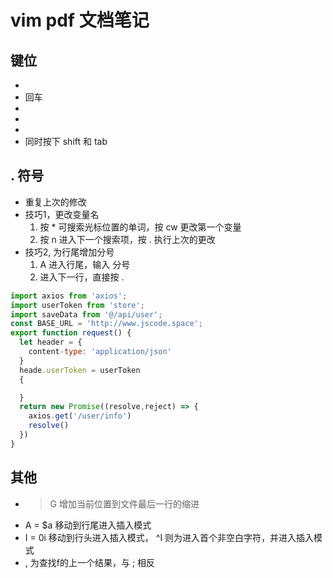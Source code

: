 # vim pdf 文档笔记

## 键位 
* <Esc>
* <CR> 回车
* <Ctrl>
* <Shift>
* <Tab>
* <S-tab> 同时按下 shift 和 tab

## . 符号
* 重复上次的修改
* 技巧1，更改变量名
  1. 按 * 可搜索光标位置的单词，按 cw 更改第一个变量
  2. 按 n 进入下一个搜索项，按 . 执行上次的更改
* 技巧2, 为行尾增加分号
  1. A 进入行尾，输入 分号
  2. 进入下一行，直接按 .
```js
import axios from 'axios';
import userToken from 'store';
import saveData from '@/api/user';
const BASE_URL = 'http://www.jscode.space';
export function request() {
  let header = {
    content-type: 'application/json'
  }
  heade.userToken = userToken
  {

  }
  return new Promise((resolve,reject) => {
    axios.get('/user/info')
    resolve()
  })
}
```
## 其他
* >G 增加当前位置到文件最后一行的缩进
* A = $a 移动到行尾进入插入模式
* I = 0i 移动到行头进入插入模式， ^I 则为进入首个非空白字符，并进入插入模式
* , 为查找f的上一个结果，与 ; 相反


